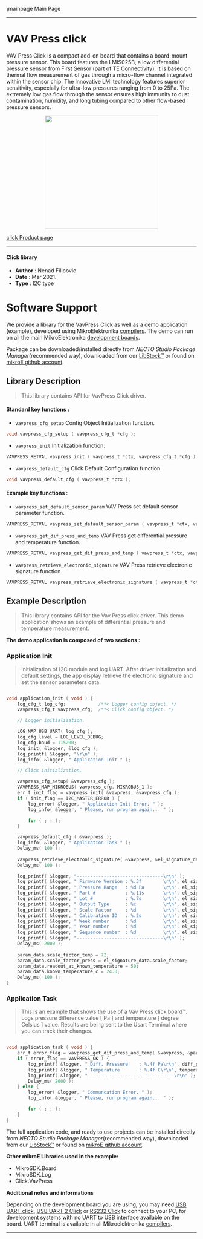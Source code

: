 \mainpage Main Page

---
# VAV Press click

VAV Press Click is a compact add-on board that contains a board-mount pressure sensor. This board features the LMIS025B, a low differential pressure sensor from First Sensor (part of TE Connectivity). It is based on thermal flow measurement of gas through a micro-flow channel integrated within the sensor chip. The innovative LMI technology features superior sensitivity, especially for ultra-low pressures ranging from 0 to 25Pa. The extremely low gas flow through the sensor ensures high immunity to dust contamination, humidity, and long tubing compared to other flow-based pressure sensors.

<p align="center">
  <img src="https://download.mikroe.com/images/click_for_ide/vav_press_click.png" height=300px>
</p>

[click Product page](https://www.mikroe.com/vav-press-click)

---


#### Click library

- **Author**        : Nenad Filipovic
- **Date**          : Mar 2021.
- **Type**          : I2C type


# Software Support

We provide a library for the VavPress Click
as well as a demo application (example), developed using MikroElektronika
[compilers](https://www.mikroe.com/necto-studio).
The demo can run on all the main MikroElektronika [development boards](https://www.mikroe.com/development-boards).

Package can be downloaded/installed directly from *NECTO Studio Package Manager*(recommended way), downloaded from our [LibStock&trade;](https://libstock.mikroe.com) or found on [mikroE github account](https://github.com/MikroElektronika/mikrosdk_click_v2/tree/master/clicks).

## Library Description

> This library contains API for VavPress Click driver.

#### Standard key functions :

- `vavpress_cfg_setup` Config Object Initialization function.
```c
void vavpress_cfg_setup ( vavpress_cfg_t *cfg );
```

- `vavpress_init` Initialization function.
```c
VAVPRESS_RETVAL vavpress_init ( vavpress_t *ctx, vavpress_cfg_t *cfg );
```

- `vavpress_default_cfg` Click Default Configuration function.
```c
void vavpress_default_cfg ( vavpress_t *ctx );
```

#### Example key functions :

- `vavpress_set_default_sensor_param` VAV Press set default sensor parameter function.
```c
VAVPRESS_RETVAL vavpress_set_default_sensor_param ( vavpress_t *ctx, vavpress_sensor_param_data_t *param_data );
```

- `vavpress_get_dif_press_and_temp` VAV Press get differential pressure and temperature function.
```c
VAVPRESS_RETVAL vavpress_get_dif_press_and_temp ( vavpress_t *ctx, vavpress_sensor_param_data_t *param_data, float *diff_press, float *temperature );
```

- `vavpress_retrieve_electronic_signature` VAV Press retrieve electronic signature function.
```c
VAVPRESS_RETVAL vavpress_retrieve_electronic_signature ( vavpress_t *ctx, vavpress_el_signature_data_t *el_signature_data );
```

## Example Description

> This library contains API for the Vav Press click driver.
> This demo application shows an example of 
> differential pressure and temperature measurement.

**The demo application is composed of two sections :**

### Application Init

> Initialization of I2C module and log UART.
> After driver initialization and default settings, 
> the app display retrieve the electronic signature 
> and set the sensor parameters data.

```c

void application_init ( void ) {
    log_cfg_t log_cfg;            /**< Logger config object. */
    vavpress_cfg_t vavpress_cfg;  /**< Click config object. */

    // Logger initialization.

    LOG_MAP_USB_UART( log_cfg );
    log_cfg.level = LOG_LEVEL_DEBUG;
    log_cfg.baud = 115200;
    log_init( &logger, &log_cfg );
    log_printf( &logger, "\r\n" );
    log_info( &logger, " Application Init " );

    // Click initialization.

    vavpress_cfg_setup( &vavpress_cfg );
    VAVPRESS_MAP_MIKROBUS( vavpress_cfg, MIKROBUS_1 );
    err_t init_flag = vavpress_init( &vavpress, &vavpress_cfg );
    if ( init_flag == I2C_MASTER_ERROR ) {
        log_error( &logger, " Application Init Error. " );
        log_info( &logger, " Please, run program again... " );

        for ( ; ; );
    }

    vavpress_default_cfg ( &vavpress );
    log_info( &logger, " Application Task " );
    Delay_ms( 100 );
    
    vavpress_retrieve_electronic_signature( &vavpress, &el_signature_data );
    Delay_ms( 100 );

    log_printf( &logger, "--------------------------------\r\n" );
    log_printf( &logger, " Firmware Version : %.3f        \r\n", el_signature_data.firmware_version );
    log_printf( &logger, " Pressure Range   : %d Pa       \r\n", el_signature_data.pressure_range );
    log_printf( &logger, " Part #           : %.11s       \r\n", el_signature_data.part_number );
    log_printf( &logger, " Lot #            : %.7s        \r\n", el_signature_data.lot_number );
    log_printf( &logger, " Output Type      : %c          \r\n", el_signature_data.output_type );
    log_printf( &logger, " Scale Factor     : %d          \r\n", el_signature_data.scale_factor );
    log_printf( &logger, " Calibration ID   : %.2s        \r\n", el_signature_data.calibration_id );
    log_printf( &logger, " Week number      : %d          \r\n", el_signature_data.week_number );
    log_printf( &logger, " Year number      : %d          \r\n", el_signature_data.year_number );
    log_printf( &logger, " Sequence number  : %d          \r\n", el_signature_data.sequence_number );
    log_printf( &logger, "--------------------------------\r\n" );
    Delay_ms( 2000 );
    
    param_data.scale_factor_temp = 72;
    param_data.scale_factor_press = el_signature_data.scale_factor;
    param_data.readout_at_known_temperature = 50;
    param_data.known_temperature_c = 24.0;
    Delay_ms( 100 );
}

```

### Application Task

> This is an example that shows the use of a Vav Press click board™.
> Logs pressure difference value [ Pa ] and temperature [ degree Celsius ] value.
> Results are being sent to the Usart Terminal where you can track their changes.

```c

void application_task ( void ) {   
    err_t error_flag = vavpress_get_dif_press_and_temp( &vavpress, &param_data, &diff_press, &temperature );
    if ( error_flag == VAVPRESS_OK ) {
        log_printf( &logger, " Diff. Pressure    : %.4f Pa\r\n", diff_press );
        log_printf( &logger, " Temperature       : %.4f C\r\n", temperature );
        log_printf( &logger, "--------------------------------\r\n" );
        Delay_ms( 2000 );
    } else {
        log_error( &logger, " Communcation Error. " );
        log_info( &logger, " Please, run program again... " );

        for ( ; ; );
    }
}

```

The full application code, and ready to use projects can be installed directly from *NECTO Studio Package Manager*(recommended way), downloaded from our [LibStock&trade;](https://libstock.mikroe.com) or found on [mikroE github account](https://github.com/MikroElektronika/mikrosdk_click_v2/tree/master/clicks).

**Other mikroE Libraries used in the example:**

- MikroSDK.Board
- MikroSDK.Log
- Click.VavPress

**Additional notes and informations**

Depending on the development board you are using, you may need
[USB UART click](https://www.mikroe.com/usb-uart-click),
[USB UART 2 Click](https://www.mikroe.com/usb-uart-2-click) or
[RS232 Click](https://www.mikroe.com/rs232-click) to connect to your PC, for
development systems with no UART to USB interface available on the board. UART
terminal is available in all Mikroelektronika
[compilers](https://shop.mikroe.com/compilers).

---
